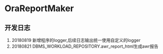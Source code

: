 # OraReportMaker
## 开发日志
1. 20180819 新增程序的logger,后续日志输出统一使用自定义的logger
2. 20180821 DBMS_WORKLOAD_REPOSITORY.awr_report_html生成awr报告
